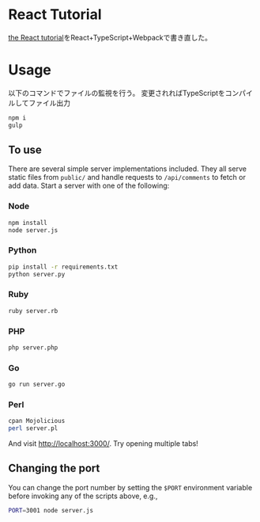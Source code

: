 # React Tutorial

[the React tutorial](http://facebook.github.io/react/docs/tutorial.html)をReact+TypeScript+Webpackで書き直した。

# Usage

以下のコマンドでファイルの監視を行う。
変更されればTypeScriptをコンパイルしてファイル出力
```sh
npm i
gulp
```

## To use

There are several simple server implementations included. They all serve static files from `public/` and handle requests to `/api/comments` to fetch or add data. Start a server with one of the following:

### Node

```sh
npm install
node server.js
```

### Python

```sh
pip install -r requirements.txt
python server.py
```

### Ruby
```sh
ruby server.rb
```

### PHP
```sh
php server.php
```

### Go
```sh
go run server.go
```

### Perl

```sh
cpan Mojolicious
perl server.pl
```

And visit <http://localhost:3000/>. Try opening multiple tabs!

## Changing the port

You can change the port number by setting the `$PORT` environment variable before invoking any of the scripts above, e.g.,

```sh
PORT=3001 node server.js
```
